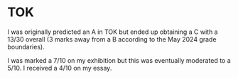 # TOK
I was originally predicted an A in TOK but ended up obtaining a C with a 13/30 overall (3 marks away from a B according to the May 2024 grade boundaries). 

I was marked a 7/10 on my exhibition but this was eventually moderated to a 5/10. I received a 4/10 on my essay.

